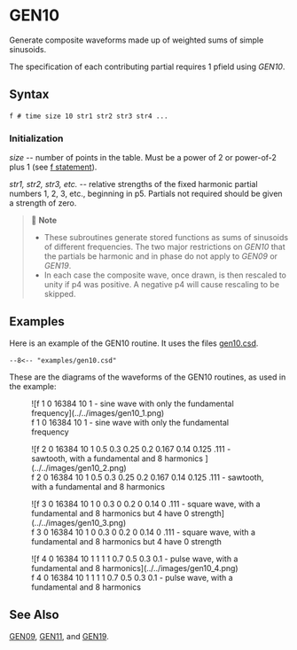 <!--
id:GEN10
category:
-->
# GEN10
Generate composite waveforms made up of weighted sums of simple sinusoids.

The specification of each contributing partial requires 1 pfield using _GEN10_.

## Syntax
``` csound-orc
f # time size 10 str1 str2 str3 str4 ...
```

### Initialization

_size_ -- number of points in the table. Must be a power of 2 or power-of-2 plus 1 (see [f statement](../../scoregens/f)).

_str1, str2, str3, etc._ -- relative strengths of the fixed harmonic partial numbers 1, 2, 3, etc., beginning in p5. Partials not required should be given a strength of zero.

> :memo: **Note**
>
> * These subroutines generate stored functions as sums of sinusoids of different frequencies. The two major restrictions on _GEN10_ that the partials be harmonic and in phase do not apply to _GEN09_ or _GEN19_.
> * In each case the composite wave, once drawn, is then rescaled to unity if p4 was positive. A negative p4 will cause rescaling to be skipped.

## Examples

Here is an example of the GEN10 routine. It uses the files [gen10.csd](../../examples/gen10.csd).

``` csound-csd title="An example of the GEN10 routine." linenums="1"
--8<-- "examples/gen10.csd"
```

These are the diagrams of the waveforms of the GEN10 routines, as used in the example:

<figure markdown="span">
![f 1 0 16384 10 1 - sine wave with only the fundamental frequency](../../images/gen10_1.png)
<figcaption>f 1 0 16384 10 1 - sine wave with only the fundamental frequency</figcaption>
</figure>

<figure markdown="span">
![f 2 0 16384 10 1 0.5 0.3 0.25 0.2 0.167 0.14 0.125 .111 - sawtooth, with a fundamental and 8 harmonics ](../../images/gen10_2.png)
<figcaption>f 2 0 16384 10 1 0.5 0.3 0.25 0.2 0.167 0.14 0.125 .111 - sawtooth, with a fundamental and 8 harmonics </figcaption>
</figure>

<figure markdown="span">
![f 3 0 16384 10 1 0 0.3 0 0.2 0 0.14 0 .111 - square wave, with a fundamental and 8 harmonics but 4 have 0 strength](../../images/gen10_3.png)
<figcaption>f 3 0 16384 10 1 0 0.3 0 0.2 0 0.14 0 .111 - square wave, with a fundamental and 8 harmonics but 4 have 0 strength</figcaption>
</figure>

<figure markdown="span">
![f 4 0 16384 10 1 1 1 1 0.7 0.5 0.3 0.1 - pulse wave, with a fundamental and 8 harmonics](../../images/gen10_4.png)
<figcaption>f 4 0 16384 10 1 1 1 1 0.7 0.5 0.3 0.1 - pulse wave, with a fundamental and 8 harmonics</figcaption>
</figure>

## See Also

[GEN09](../../scoregens/gen09), [GEN11](../../scoregens/gen11), and [GEN19](../../scoregens/gen19).
